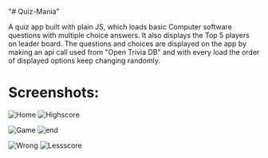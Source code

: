 "# Quiz-Mania" 

A quiz app built with plain JS, which loads basic Computer software questions with multiple choice answers. It also displays the Top 5 players on leader board. The questions and  choices are displayed on the app by making an api call used from "Open Trivia DB" and with every load the order of displayed options keep changing randomly.
<h1> Screenshots: </h1>


![Home](https://user-images.githubusercontent.com/40733044/88418141-b928c480-ce00-11ea-9c6c-e36dd390be06.png)
![Highscore](https://user-images.githubusercontent.com/40733044/88418140-b928c480-ce00-11ea-99fe-74dcee8e1678.png)

![Game](https://user-images.githubusercontent.com/40733044/88418138-b8902e00-ce00-11ea-9a1d-73bf470b6a1b.png)
![end](https://user-images.githubusercontent.com/40733044/88418135-b75f0100-ce00-11ea-9519-7ed9a5b138ad.png)

![Wrong](https://user-images.githubusercontent.com/40733044/88418146-b9c15b00-ce00-11ea-948c-58c6eff32300.png)
![Lessscore](https://user-images.githubusercontent.com/40733044/88418143-b9c15b00-ce00-11ea-8ccd-d1f06b6e7e66.png)


